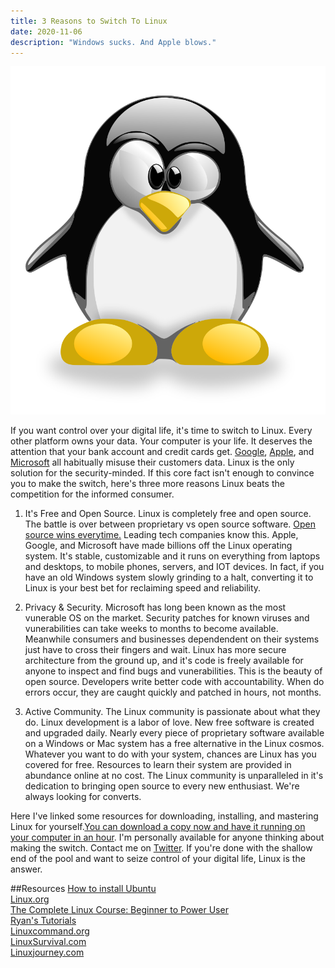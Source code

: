 ```yaml
---
title: 3 Reasons to Switch To Linux
date: 2020-11-06
description: "Windows sucks. And Apple blows."
---
```


![Tux The Penguin](./tux.svg)

If you want control over your digital life, it's time to switch to Linux. Every other platform owns your data. Your computer is your life. It deserves the attention that your bank account and credit cards get. [Google](https://www.komando.com/security-privacy/stop-google-tracking/760250/), [Apple](https://www.forbes.com/sites/jeanbaptiste/2019/07/30/confirmed-apple-caught-in-siri-privacy-scandal-let-contractors-listen-to-private-voice-recordings/?sh=74c57f3a7314), and [Microsoft](https://www.cpomagazine.com/cyber-security/250-million-microsoft-customer-service-records-exposed-exactly-how-bad-was-it/) all habitually misuse their customers data. Linux is the only solution for the security-minded. If this core fact isn't enough to convince you to make the switch, here's three more reasons Linux beats the competition for the informed consumer.

1. It's Free and Open Source.
Linux is completely free and open source. The battle is over between proprietary vs open source software. [Open source wins everytime.](https://www.zdnet.com/article/linux-and-open-source-have-won-get-over-it/) Leading tech companies know this. Apple, Google, and Microsoft have made billions off the Linux operating system. It's stable, customizable and it runs on everything from laptops and desktops, to mobile phones, servers, and IOT devices. In fact, if you have an old Windows system slowly grinding to a halt, converting it to Linux is your best bet for reclaiming speed and reliability. 

2. Privacy & Security.
Microsoft has long been known as the most vunerable OS on the market. Security patches for known viruses and vunerabilities can take weeks to months to become available. Meanwhile consumers and businesses dependendent on their systems just have to cross their fingers and wait. Linux has more secure architecture from the ground up, and it's code is freely available for anyone to inspect and find bugs and vunerabilities. This is the beauty of open source. Developers write better code with accountability. When do errors occur, they are caught quickly and patched in hours, not months. 

3. Active Community.
The Linux community is passionate about what they do. Linux development is a labor of love. New free software is created and upgraded daily. Nearly every piece of proprietary software available on a Windows or Mac system has a free alternative in the Linux cosmos. Whatever you want to do with your system, chances are Linux has you covered for free. Resources to learn their system are provided in abundance online at no cost. The Linux community is unparalleled in it's dedication to bringing open source to every new enthusiast. We're always looking for converts. 

Here I've linked some resources for downloading, installing, and mastering Linux for yourself.[You can download a copy now and have it running on your computer in an hour](https://ubuntu.com/download/desktop). I'm personally available for anyone thinking about making the switch. Contact me on [Twitter](https://twitter.com/typh0n1an). If you're done with the shallow end of the pool and want to seize control of your digital life, Linux is the answer.

##Resources
[How to install Ubuntu](https://ubuntu.com/tutorials/install-ubuntu-desktop#1-overview)<br/>
[Linux.org](https://www.linux.org/forums/#linux-tutorials.122)<br/>
[The Complete Linux Course: Beginner to Power User](https://www.youtube.com/watch?v=wBp0Rb-ZJak)<br/>
[Ryan's Tutorials](https://ryanstutorials.net/linuxtutorial/)<br/>
[Linuxcommand.org](http://linuxcommand.org/)<br/>
[LinuxSurvival.com](https://linuxsurvival.com/linux-tutorial-introduction/)<br/>
[Linuxjourney.com](https://linuxjourney.com/)



